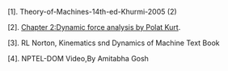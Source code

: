 
[1]. Theory-of-Machines-14th-ed-Khurmi-2005 (2)

[2]. <a href="https://www.academia.edu/37828056/Chapter_-2_DYNAMIC_FORCE_ANALYSIS">Chapter 2:Dynamic force analysis by Polat Kurt</a>.

[3]. RL Norton, Kinematics snd Dynamics of Machine Text Book

[4]. NPTEL-DOM Video,By Amitabha Gosh
